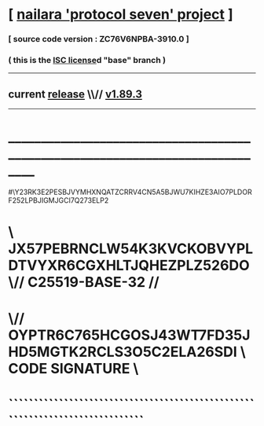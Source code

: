 
# [ [nailara 'protocol seven' project](http://nailara.network/) ]

### [ source code version : ZC76V6NPBA-3910.0 ]

### ( this is the [ISC license](license)d "base" branch )
---
## current [release](https://github.com/nailara-technologies/protocol-7/releases) \\\\// [v1.89.3](https://github.com/nailara-technologies/protocol-7/releases/tag/v1.89.3)
---
# ______________________________________________________________________________
#\\Y23RK3E2PESBJVYMHXNQATZCRRV4CN5A5BJWU7KIHZE3AIO7PLDORF252LPBJIGMJGCI7Q273ELP2
# \\ JX57PEBRNCLW54K3KVCKOBVYPLDTVYXR6CGXHLTJQHEZPLZ526DO \\// C25519-BASE-32 //
#  \\// OYPTR6C765HCGOSJ43WT7FD35JHD5MGTK2RCLS3O5C2ELA26SDI \\ CODE SIGNATURE \\
#   ````````````````````````````````````````````````````````````````````````````
